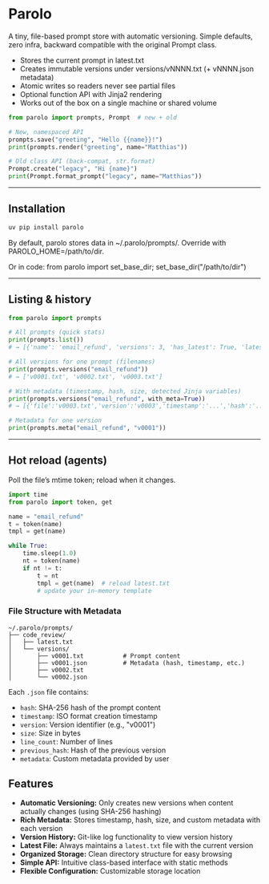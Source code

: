 # Parolo

A tiny, file-based prompt store with automatic versioning.
Simple defaults, zero infra, backward compatible with the original Prompt class.

* Stores the current prompt in latest.txt
* Creates immutable versions under versions/vNNNN.txt (+ vNNNN.json metadata)
* Atomic writes so readers never see partial files
* Optional function API with Jinja2 rendering
* Works out of the box on a single machine or shared volume

```python
from parolo import prompts, Prompt  # new + old

# New, namespaced API
prompts.save("greeting", "Hello {{name}}!")
print(prompts.render("greeting", name="Matthias"))

# Old class API (back-compat, str.format)
Prompt.create("legacy", "Hi {name}")
print(Prompt.format_prompt("legacy", name="Matthias"))
```

---

## Installation

```bash
uv pip install parolo
```
By default, parolo stores data in ~/.parolo/prompts/.
Override with PAROLO_HOME=/path/to/dir.

Or in code: from parolo import set_base_dir; set_base_dir("/path/to/dir")

---

## Listing & history

```python
from parolo import prompts

# All prompts (quick stats)
print(prompts.list())
# → [{'name': 'email_refund', 'versions': 3, 'has_latest': True, 'latest_version': 'v0003', ...}, ...]

# All versions for one prompt (filenames)
print(prompts.versions("email_refund"))
# → ['v0001.txt', 'v0002.txt', 'v0003.txt']

# With metadata (timestamp, hash, size, detected Jinja variables)
print(prompts.versions("email_refund", with_meta=True))
# → [{'file':'v0003.txt','version':'v0003','timestamp':'...','hash':'...','size':123,'line_count':3,'jinja_variables':['customer','order_id']}, ...]

# Metadata for one version
print(prompts.meta("email_refund", "v0001"))
```

---

## Hot reload (agents)

Poll the file’s mtime token; reload when it changes.

```python
import time
from parolo import token, get

name = "email_refund"
t = token(name)
tmpl = get(name)

while True:
    time.sleep(1.0)
    nt = token(name)
    if nt != t:
        t = nt
        tmpl = get(name)  # reload latest.txt
        # update your in-memory template
```

### File Structure with Metadata

```
~/.parolo/prompts/
├── code_review/
│   ├── latest.txt
│   └── versions/
│       ├── v0001.txt           # Prompt content
│       ├── v0001.json          # Metadata (hash, timestamp, etc.)
│       ├── v0002.txt
│       └── v0002.json
```

Each `.json` file contains:
- `hash`: SHA-256 hash of the prompt content
- `timestamp`: ISO format creation timestamp
- `version`: Version identifier (e.g., "v0001")
- `size`: Size in bytes
- `line_count`: Number of lines
- `previous_hash`: Hash of the previous version
- `metadata`: Custom metadata provided by user

## Features

- **Automatic Versioning:** Only creates new versions when content actually changes (using SHA-256 hashing)
- **Rich Metadata:** Stores timestamp, hash, size, and custom metadata with each version
- **Version History:** Git-like log functionality to view version history
- **Latest File:** Always maintains a `latest.txt` file with the current version
- **Organized Storage:** Clean directory structure for easy browsing
- **Simple API:** Intuitive class-based interface with static methods
- **Flexible Configuration:** Customizable storage location
